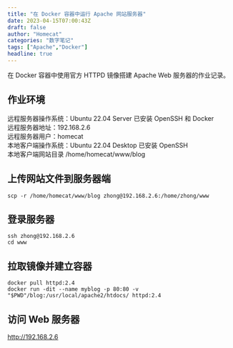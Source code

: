 ```yaml
---
title: "在 Docker 容器中运行 Apache 网站服务器"
date: 2023-04-15T07:00:43Z
draft: false
author: "Homecat"
categories: "数字笔记"
tags: ["Apache","Docker"]
headline: true
---
```


在 Docker 容器中使用官方 HTTPD 镜像搭建 Apache Web 服务器的作业记录。

<!--more--> 

## 作业环境

远程服务器操作系统：Ubuntu 22.04 Server 已安装 OpenSSH 和 Docker  
远程服务器地址：192.168.2.6  
远程服务器用户：homecat  
本地客户端操作系统：Ubuntu 22.04 Desktop 已安装 OpenSSH  
本地客户端网站目录 /home/homecat/www/blog   

## 上传网站文件到服务器端

```
scp -r /home/homecat/www/blog zhong@192.168.2.6:/home/zhong/www
```

## 登录服务器 

```
ssh zhong@192.168.2.6
cd www
```

## 拉取镜像并建立容器

```
docker pull httpd:2.4
docker run -dit --name myblog -p 80:80 -v "$PWD"/blog:/usr/local/apache2/htdocs/ httpd:2.4
```

## 访问 Web 服务器 

http://192.168.2.6